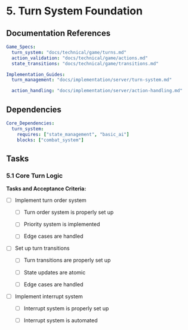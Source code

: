 # 5. Turn System Foundation

## Documentation References

```yaml
Game_Specs:
  turn_system: "docs/technical/game/turns.md"
  action_validation: "docs/technical/game/actions.md"
  state_transitions: "docs/technical/game/transitions.md"

Implementation_Guides:
  turn_management: "docs/implementation/server/turn-system.md"

  action_handling: "docs/implementation/server/action-handling.md"

```

## Dependencies

```yaml
Core_Dependencies:
  turn_system:
    requires: ["state_management", "basic_ai"]
    blocks: ["combat_system"]

```

## Tasks

### 5.1 Core Turn Logic

**Tasks and Acceptance Criteria:**

- [ ] Implement turn order system

  - [ ] Turn order system is properly set up

  - [ ] Priority system is implemented

  - [ ] Edge cases are handled

- [ ] Set up turn transitions

  - [ ] Turn transitions are properly set up

  - [ ] State updates are atomic

  - [ ] Edge cases are handled

- [ ] Implement interrupt system

  - [ ] Interrupt system is properly set up

  - [ ] Interrupt system is automated
